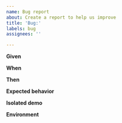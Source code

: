 ```yaml
---
name: Bug report
about: Create a report to help us improve
title: 'Bug:'
labels: bug
assignees: ''

---
```


**Given**
<!-- What is your setup: paste your playwright config, feature file and directories structure -->

**When**
<!-- What command did you run / any other actions? -->

**Then**
<!-- What did actually happen? If there is error - please post full error message with stack trace -->

**Expected behavior**
<!-- What did you expect? -->

**Isolated demo**
<!-- It's very helpful if you try to reproduce your behavior on the reference repo [playwright-bdd-example](https://github.com/vitalets/playwright-bdd-example). Feel free to make a pull request and post link here. -->

**Environment**
<!-- Please run `npx bddgen env` and post output here -->
```
```
